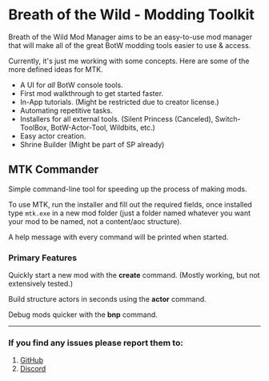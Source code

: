 # Breath of the Wild - **M**odding **T**ool**k**it

Breath of the Wild Mod Manager aims to be an easy-to-use mod manager that will make all of the great BotW modding tools easier to use & access.

Currently, it's just me working with some concepts. Here are some of the more defined ideas for MTK.

- A UI for _all_ BotW console tools.
- First mod walkthrough to get started faster.
- In-App tutorials. (Might be restricted due to creator license.)
- Automating repetitive tasks.
- Installers for all external tools. (Silent Princess (Canceled), Switch-ToolBox, BotW-Actor-Tool, Wildbits, etc.)
- Easy actor creation.
- Shrine Builder (Might be part of SP already)

## MTK Commander

Simple command-line tool for speeding up the process of making mods.

To use MTK, run the installer and fill out the required fields, once installed type `mtk.exe` in a new mod folder (just a folder named whatever you want your mod to be named, not a content/aoc structure).

A help message with every command will be printed when started.

### Primary Features

Quickly start a new mod with the **create** command. (Mostly working, but not extensively tested.)

Build structure actors in seconds using the **actor** command.

Debug mods quicker with the **bnp** command.

---

### If you find any issues please report them to:

1. [GitHub](https://github.com/ArchLeaders/Botw-Modding-Toolkit/issues)
2. [Discord](https://discord.gg/cbA3AWwfJj)
